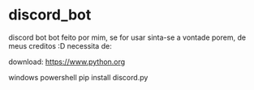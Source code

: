 # discord_bot
discord bot
bot feito por mim, se for usar sinta-se a vontade porem, de meus creditos :D
necessita de:

download:
https://www.python.org

windows powershell
pip install discord.py
